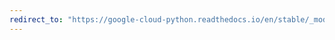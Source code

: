 ```yaml
---
redirect_to: "https://google-cloud-python.readthedocs.io/en/stable/_modules/google/cloud/monitoring/client.html"
---
```

